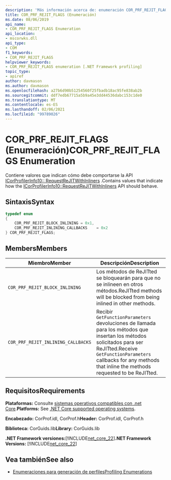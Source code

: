 ```yaml
---
description: 'Más información acerca de: enumeración COR_PRF_REJIT_FLAGS'
title: COR_PRF_REJIT_FLAGS (Enumeración)
ms.date: 08/06/2019
api_name:
- COR_PRF_REJIT_FLAGS Enumeration
api_location:
- mscorwks.dll
api_type:
- COM
f1_keywords:
- COR_PRF_REJIT_FLAGS
helpviewer_keywords:
- COR_PRF_REJIT_FLAGS enumeration [.NET Framework profiling]
topic_type:
- apiref
author: davmason
ms.author: davmason
ms.openlocfilehash: a27b6d90b51254560f25fbadb18ac95fe838ab2b
ms.sourcegitcommit: ddf7edb67715a5b9a45e3dd44536dabc153c1de0
ms.translationtype: MT
ms.contentlocale: es-ES
ms.lasthandoff: 02/06/2021
ms.locfileid: "99789026"
---
```

# <a name="cor_prf_rejit_flags-enumeration"></a><span data-ttu-id="33bf2-103">COR_PRF_REJIT_FLAGS (Enumeración)</span><span class="sxs-lookup"><span data-stu-id="33bf2-103">COR_PRF_REJIT_FLAGS Enumeration</span></span>

<span data-ttu-id="33bf2-104">Contiene valores que indican cómo debe comportarse la API [ICorProfilerInfo10:: RequestReJITWithInliners](icorprofilerinfo10-requestrejitwithinliners-method.md) .</span><span class="sxs-lookup"><span data-stu-id="33bf2-104">Contains values that indicate how the [ICorProfilerInfo10::RequestReJITWithInliners](icorprofilerinfo10-requestrejitwithinliners-method.md) API should behave.</span></span>  
  
## <a name="syntax"></a><span data-ttu-id="33bf2-105">Sintaxis</span><span class="sxs-lookup"><span data-stu-id="33bf2-105">Syntax</span></span>  
  
```cpp  
typedef enum  
{
    COR_PRF_REJIT_BLOCK_INLINING = 0x1,
    COR_PRF_REJIT_INLINING_CALLBACKS    = 0x2
} COR_PRF_REJIT_FLAGS;  
```  
  
## <a name="members"></a><span data-ttu-id="33bf2-106">Members</span><span class="sxs-lookup"><span data-stu-id="33bf2-106">Members</span></span>  
  
|<span data-ttu-id="33bf2-107">Miembro</span><span class="sxs-lookup"><span data-stu-id="33bf2-107">Member</span></span>|<span data-ttu-id="33bf2-108">Descripción</span><span class="sxs-lookup"><span data-stu-id="33bf2-108">Description</span></span>|  
|------------|-----------------|  
|`COR_PRF_REJIT_BLOCK_INLINING`| <span data-ttu-id="33bf2-109">Los métodos de ReJITted se bloquearán para que no se inlineen en otros métodos.</span><span class="sxs-lookup"><span data-stu-id="33bf2-109">ReJITted methods will be blocked from being inlined in other methods.</span></span> |  
|`COR_PRF_REJIT_INLINING_CALLBACKS`| <span data-ttu-id="33bf2-110">Recibir `GetFunctionParameters` devoluciones de llamada para los métodos que insertan los métodos solicitados para ser ReJITted.</span><span class="sxs-lookup"><span data-stu-id="33bf2-110">Receive `GetFunctionParameters` callbacks for any methods that inline the methods requested to be ReJITted.</span></span> |  

## <a name="requirements"></a><span data-ttu-id="33bf2-111">Requisitos</span><span class="sxs-lookup"><span data-stu-id="33bf2-111">Requirements</span></span>  

 <span data-ttu-id="33bf2-112">**Plataformas:** Consulte [sistemas operativos compatibles con .net Core](../../../core/install/windows.md?pivots=os-windows).</span><span class="sxs-lookup"><span data-stu-id="33bf2-112">**Platforms:** See [.NET Core supported operating systems](../../../core/install/windows.md?pivots=os-windows).</span></span>  
  
 <span data-ttu-id="33bf2-113">**Encabezado:** CorProf.idl, CorProf.h</span><span class="sxs-lookup"><span data-stu-id="33bf2-113">**Header:** CorProf.idl, CorProf.h</span></span>  
  
 <span data-ttu-id="33bf2-114">**Biblioteca:** CorGuids.lib</span><span class="sxs-lookup"><span data-stu-id="33bf2-114">**Library:** CorGuids.lib</span></span>  
  
 <span data-ttu-id="33bf2-115">**.NET Framework versiones:**[!INCLUDE[net_core_22](../../../../includes/net-core-22-md.md)]</span><span class="sxs-lookup"><span data-stu-id="33bf2-115">**.NET Framework Versions:** [!INCLUDE[net_core_22](../../../../includes/net-core-22-md.md)]</span></span>
  
## <a name="see-also"></a><span data-ttu-id="33bf2-116">Vea también</span><span class="sxs-lookup"><span data-stu-id="33bf2-116">See also</span></span>

- [<span data-ttu-id="33bf2-117">Enumeraciones para generación de perfiles</span><span class="sxs-lookup"><span data-stu-id="33bf2-117">Profiling Enumerations</span></span>](profiling-enumerations.md)
